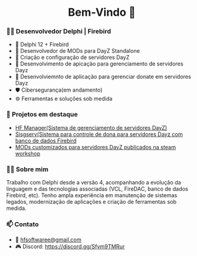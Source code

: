 <h1 align="center">Bem-Vindo 👋</h1>

### 👨‍💻 Desenvolvedor Delphi | Firebird

- 💾 Delphi 12 + Firebird
- 🧩 Desenvolvedor de MODs para DayZ Standalone
- 🧩 Criação e configuração de servidores DayZ
- 🧩 Desenvolvimento de apicação para gerenciamento de servidores Dayz
- 🔧 Desenvolviemnto de aplicação para gerenciar donate em servidores Dayz
- 🛡️ Cibersegurança(em andamento)
- ⚙️ Ferramentas e soluções sob medida

### 🚀 Projetos em destaque
- [HF Manager(Sistema de gerenciamento de servidores DayZ)](#)
- [Sisgserv(Sistema para controle de dona para servidores Dayz com banco de dados Firebird](#)
- [MODs customizados para servidores DayZ publicados na steam workshop](#)

### 👨‍💻 Sobre mim
Trabalho com Delphi desde a versão 4, acompanhando a evolução da linguagem e das tecnologias associadas (VCL, FireDAC, banco de dados Firebird, etc). Tenho ampla experiência em manutenção de sistemas legados, modernização de aplicações e criação de ferramentas sob medida.

### 📫 Contato
- 📧 hfsoftwaree@gmail.com
- 🎮 Discord: https://discord.gg/Sfvm9TMRur
